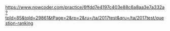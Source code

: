 https://www.nowcoder.com/practice/6ffdd7e4197c403e88c6a8aa3e7a332a?tpId=85&tqId=29861&tPage=2&rp=2&ru=/ta/2017test&qru=/ta/2017test/question-ranking